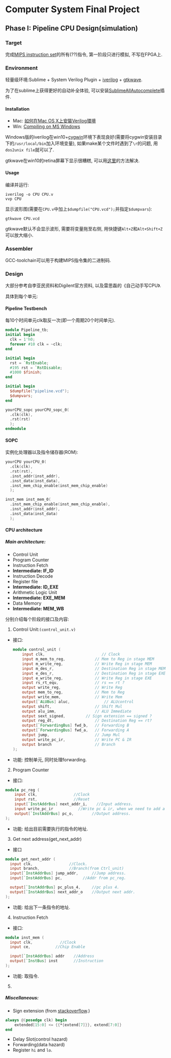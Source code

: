 # Computer System Final Project

## Phase I: Pipeline CPU Design(simulation)

### Target
完成[MIPS instruction set](https://en.wikipedia.org/wiki/MIPS_instruction_set#MIPS_assembly_language)的所有(??)指令, 第一阶段只进行模拟, 不写在FPGA上.

### Environment
轻量级环境:Sublime + System Verilog Plugin + [iverilog](https://github.com/steveicarus/iverilog) + [gtkwave](http://gtkwave.sourceforge.net/).

为了在sublime上获得更好的自动补全体验, 可以安装[SublimeAllAutocomplete](https://github.com/alienhard/SublimeAllAutocomplete)插件.

#### Installation
* Mac: [如何在Mac OS X上安裝Verilog環境](http://easonchang.logdown.com/posts/649863)
* Win: [Compiling on MS Windows](http://iverilog.wikia.com/wiki/Installation_Guide#Compiling_on_MS_Windows_.28MinGW.29)

Windows版的iverilog在win10+[cygwin](https://www.cygwin.com/)环境下表现良好(需要将cygwin安装目录下的`/usr/local/bin`加入环境变量), 如果make某个文件时遇到了`\r`的问题, 用`dos2unix file`就可以了.

gtkwave在win10的retina屏幕下显示很糟糕, 可以用[这里](http://stackoverflow.com/questions/24768200/how-to-get-emacs-text-to-render-as-crisply-as-netbeans)的方法解决.

#### Usage
编译并运行:
```
iverilog -o CPU CPU.v
vvp CPU
```

显示波形图(需要在`CPU.v`中加上`$dumpfile("CPU.vcd");`并指定`$dumpvars`):
```
gtkwave CPU.vcd
```

gtkwave默认不会显示波形, 需要将变量拖至右侧, 用快捷键`Alt+Z`和`Alt+Shift+Z`可以放大缩小.

### Assembler
GCC-toolchain可以用于构建MIPS指令集的二进制码.

### Design
大部分参考自李亚民资料和Digilent官方资料, 以及雷思磊的《自己动手写CPU》.

具体到每个单元:

#### Pipeline Testbench
每10个时间单元clk取反一次(即一个周期20个时间单元).

```Verilog
module Pipeline_tb;
initial begin
  clk = 1'h0;
  forever #10 clk = ~clk;
end

initial begin
  rst = `RstEnable;
  #195 rst = `RstDisable;
  #1000 $finish;
end

initial begin
  $dumpfile("pipeline.vcd");
  $dumpvars;
end

yourCPU_sopc yourCPU_sopc_0(
  .clk(clk),
  .rst(rst)
  );
endmodule
```

#### SOPC
实例化处理器以及指令储存器(ROM):

```Verilog
yourCPU yourCPU_0(
  .clk(clk),
  .rst(rst),
  .inst_addr(inst_addr),
  .inst_data(inst_data),
  .inst_mem_chip_enable(inst_mem_chip_enable)
  );

inst_mem inst_mem_0(
  .inst_mem_chip_enable(inst_mem_chip_enable),
  .inst_addr(inst_addr),
  .inst_data(inst_data)
  );
```

#### CPU architecture
##### Main architecture:
  * Control Unit
  * Program Counter
  * Instruction Fetch
  * **Intermediate: IF_ID**
  * Instruction Decode
  * Register file
  * **Intermediate: ID_EXE**
  * Arithmetic Logic Unit
  * **Intermediate: EXE_MEM**
  * Data Memory
  * **Intermediate: MEM_WB**

分别介绍每个阶段的接口及内容:
1. Control Unit:`(control_unit.v)`
  * 接口:
    ```Verilog
    module control_unit (
      	input clk,						   // Clock
      	input m_mem_to_reg,				// Mem to Reg in stage MEM
      	input m_write_reg,				// Write Reg in stage MEM
      	input m_des_r,					// Destination Reg in stage MEM
      	input e_des_r,					// Destination Reg in stage EXE
      	input e_write_reg,				// Write Reg in stage EXE
      	input rs_rt_equ,				// rs == rt ?
      	output write_reg,				// Write Reg
      	output mem_to_reg,				// Mem to Reg
      	output write_mem,				// Write Mem
      	output[`ALUBus] aluc,				// ALUcontrol
      	output shift,					// Shift Mul
      	output alu_imm,					// ALU Immediate
      	output sext_signed,			// Sign extension == signed ?
      	output reg_dt,					// Destination Reg == rt?
      	output[`ForwardingBus] fwd_b,	// Forwarding B
      	output[`ForwardingBus] fwd_a,	// Forwarding A
      	output jump,					// Jump Mul
      	output write_pc_ir,				// Write PC & IR
      	output branch					// Branch
    );
    ```
  * 功能:
  控制单元, 同时处理forwarding.

2. Program Counter
  * 接口:
  ```Verilog
  module pc_reg (
      input clk,                //Clock
      input rst,                //Reset
      input[`InstAddrBus] next_addr_i,    //Input address.
      input write_pc_ir           //Write pc & ir, when we need to add a stall, activate it.
      output[`InstAddrBus] pc_o,        //Output address.
  );
  ```
  * 功能:
  给出目前需要执行的指令的地址.

3. Get next address(get_next_addr)
  * 接口
  ```Verilog
  module get_next_addr (
    input clk,                //Clock.
    input branch,             //Branch(from Ctrl_unit)
    input[`InstAddrBus] jump_addr,      //Jump address.
    input[`InstAddrBus] pc,         //Addr from pc_reg.

    output[`InstAddrBus] pc_plus_4,     //pc plus 4.
    output[`InstAddrBus] next_addr_o    //Output next addr.           
  );
  ```
  * 功能:
  给出下一条指令的地址.

4. Instruction Fetch
  * 接口:
  ```Verilog
  module inst_mem (
    input clk,            //Clock
    input ce,           //Chip Enable

    input[`InstAddrBus] addr    //Address
    output[`InstBus] inst       //Instruction
  );
  ```
  * 功能:
  取指令.

5. 


##### Miscellaneous:
  * Sign extension
    (from [stackoverflow](http://stackoverflow.com/questions/4176556/how-to-sign-extend-a-number-in-verilog).)
  ```Verilog
  always @(posedge clk) begin
      extended[15:0] <= {{*{extend[7]}}, extend[7:0]}
  end
  ```
  * Delay Slot(control hazard)
  * Forwarding(data hazard)
  * Register `hi` and `lo`.
